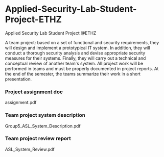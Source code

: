 # Applied-Security-Lab-Student-Project-ETHZ
Applied Security Lab Student Project @ETHZ

A team project: based on a set of functional and security requirements, they will design and implement a prototypical IT system. In addition, they will conduct a thorough security analysis and devise appropriate security measures for their systems. Finally, they will carry out a technical and conceptual review of another team's system. All project work will be performed in teams and must be properly documented in project reports. At the end of the semester, the teams summarize their work in a short presentation.

### Project assignment doc 
assignment.pdf
### Team project system description  
Group5_ASL_System_Description.pdf
### Team project review report 
ASL_System_Review.pdf 
